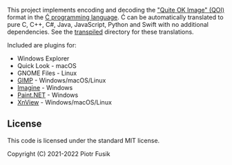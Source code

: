 ﻿This project implements encoding and decoding
the ["Quite OK Image" (QOI)](https://github.com/phoboslab/qoi) format
in the [Ć programming language](https://github.com/pfusik/cito).
Ć can be automatically translated to pure C, C++, C#, Java, JavaScript,
Python and Swift with no additional dependencies.
See the [transpiled](transpiled) directory for these translations.

Included are plugins for:
- Windows Explorer
- Quick Look - macOS
- GNOME Files - Linux
- [GIMP](https://www.gimp.org) - Windows/macOS/Linux
- [Imagine](http://www.nyam.pe.kr/dev/imagine/) - Windows
- [Paint.NET](https://www.getpaint.net) - Windows
- [XnView](https://www.xnview.com) - Windows/macOS/Linux

License
-------

This code is licensed under the standard MIT license.

Copyright (C) 2021-2022 Piotr Fusik
